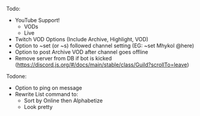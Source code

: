 Todo:
- YouTube Support!
    - VODs
    - Live
- Twitch VOD Options (Include Archive, Highlight, VOD)
- Option to ~set (or ~s) followed channel setting (EG: ~set Mhykol @here)
- Option to post Archive VOD after channel goes offline
- Remove server from DB if bot is kicked (https://discord.js.org/#/docs/main/stable/class/Guild?scrollTo=leave)

Todone: 
- Option to ping on message
- Rewrite List command to:
    - Sort by Online then Alphabetize
    - Look pretty